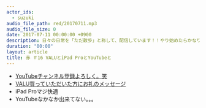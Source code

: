 ```yaml
---
actor_ids:
  - suzuki
audio_file_path: red/20170711.mp3
audio_file_size: 0
date: 2017-07-11 00:00:00 +0900
description: 日々の日常を「ただ散歩」と称して、配信しています！！やり始めたらかなり楽しくなってきたので、皆さん見てもらえたら嬉しいです。
duration: "00:00"
layout: article
title: 赤 ＃16 VALUとiPad ProとYouTubeと
---
```

* [YouTubeチャンネル登録よろしく。笑](https://www.youtube.com/channel/UCqTozqKO5AWD8OccCnW3Rvw) 
* [VALU買っていただいた方にお礼のメッセージ](https://valu.is/tadashi1104)
* iPad Proマジ快適
* YouTubeなかなか出来てない。。。
